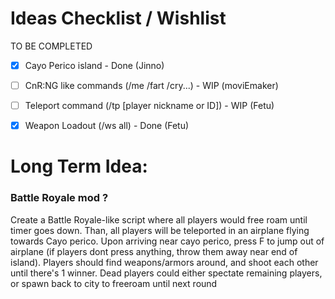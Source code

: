 # Ideas Checklist / Wishlist
TO BE COMPLETED
- [x] Cayo Perico island - Done (Jinno)
- [ ] CnR:NG like commands (/me /fart /cry...) - WIP (moviEmaker)
- [ ] Teleport command (/tp [player nickname or ID]) - WIP (Fetu)
- [x] Weapon Loadout (/ws all) - Done (Fetu)


# Long Term Idea:

### Battle Royale mod ?
Create a Battle Royale-like script where all players would free roam until timer goes down.
Than, all players will be teleported in an airplane flying towards Cayo perico.
Upon arriving near cayo perico, press F to jump out of airplane (if players dont press anything, throw them away near end of island).
Players should find weapons/armors around, and shoot each other until there's 1 winner. Dead players could either spectate remaining players, or spawn back to city to freeroam until next round

